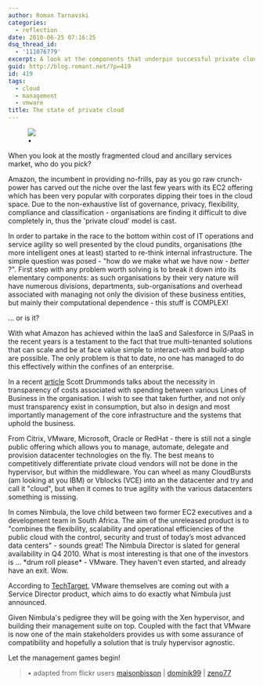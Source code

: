 ```yaml
---
author: Roman Tarnavski
categories:
  - reflection
date: 2010-06-25 07:16:25
dsq_thread_id:
  - '111076779'
excerpt: A look at the components that underpin successful private cloud delivery.
guid: http://blog.romant.net/?p=419
id: 419
tags:
  - cloud
  - management
  - vmware
title: The state of private cloud
---
```


<figure>
  <img src="/images/2010/06/cloud-complexity.jpg">
  <figcaption>•</figcaption>
</figure>

When you look at the mostly fragmented cloud and ancillary services market, who do you pick?

Amazon, the incumbent in providing no-frills, pay as you go raw crunch-power has carved out the niche over the last few years with its EC2 offering which has been very popular with corporates dipping their toes in the cloud space. Due to the non-exhaustive list of governance, privacy, flexibility, compliance and classification - organisations are finding it difficult to dive completely in, thus the 'private cloud' model is cast.

In order to partake in the race to the bottom within cost of IT operations and service agility so well presented by the cloud pundits, organisations (the more intelligent ones at least) started to re-think internal infrastructure. The simple question was posed - "how do we make what we have now - _better_ ?". First step with any problem worth solving is to break it down into its elementary components: as such organisations by their very nature will have numerous divisions, departments, sub-organisations and overhead associated with managing not only the division of these business entities, but mainly their computational dependence - this stuff is COMPLEX!

… or is it?

With what Amazon has achieved within the IaaS and Salesforce in S/PaaS in the recent years is a testament to the fact that true multi-tenanted solutions that can scale and be at face value simple to interact-with and build-atop are possible. The only problem is that to date, no one has managed to do this effectively within the confines of an enterprise.

In a recent <a href="http://vpivot.com/2010/06/24/private-clouds-people-consolidation-and-chargeback/" target="_blank">article</a> Scott Drummonds talks about the necessity in transparency of costs associated with spending between various Lines of Business in the organisation. I wish to see that taken further, and not only must transparency exist in consumption, but also in design and most importantly management of the core infrastructure and the systems that uphold the business.

From Citrix, VMware, Microsoft, Oracle or RedHat - there is still not a single public offering which allows you to manage, automate, delegate and provision datacenter technologies on the fly. The best means to competitively differentiate private cloud vendors will not be done in the hypervisor, but within the middleware. You can wheel as many CloudBursts (am looking at you IBM) or Vblocks (VCE) into an the datacenter and try and call it "cloud", but when it comes to true agility with the various datacenters something is missing.

In comes Nimbula, the love child between two former EC2 executives and a development team in South Africa. The aim of the unreleased product is to "combines the flexibility, scalability and operational efficiencies of the public cloud with the control, security and trust of today’s most advanced data centers" - sounds great! The Nimbula Director is slated for general availability in Q4 2010. What is most interesting is that one of the investors is … \*drum roll please\* - VMware. They haven't even started, and already have an exit. Wow.

According to <a href="http://searchcloudcomputing.techtarget.com/news/article/0,289142,sid201_gci1513441,00.html" target="_blank">TechTarget</a>, VMware themselves are coming out with a Service Director product, which aims to do exactly what Nimbula just announced.

<p style="direction: ltr;">
  Given Nimbula's pedigree they will be going with the Xen hypervisor, and building their management suite on top. Coupled with the fact that VMware is now one of the main stakeholders provides us with some assurance of compatibility and hopefully a solution that is truly hypervisor agnostic.
</p>

<p style="direction: ltr;">
  Let the management games begin!
</p>

> • adapted from flickr users [maisonbisson](http://www.flickr.com/photos/maisonbisson) | [dominik99](http://www.flickr.com/photos/dominik99) | [zeno77](http://www.flickr.com/photos/zeno77)